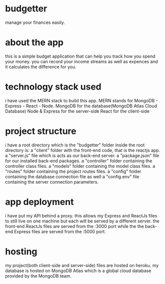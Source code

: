 # budgetter
manage your finances easily.

# about the app
this is a simple budget application that can help you track how you spend your money. you can record your income streams as well as expences and it calculates the difference for you.

# technology stack used
i have used the MERN stack to build this app. MERN stands for MongoDB - Express - React - Node.
MongoDB for the database(MongoDB Atlas Cloud Database)
Node & Express for the server-side
React for the client-side

# project structure
i have a root directory which is the "budgetter" folder
inside the root directory is:
 a "client" folder with the front-end code, that is the reactjs app.
 a "server.js" file which is acts as our back-end server.
 a "package.json" file for our installed back-end packages.
 a "controller" folder containing the controller class files.
 a "models" folder containing the model class files.
 a "routes" folder containing the project routes files.
 a "config" folder containing the database connection file as well a "config.env" file containing the server connection parameters.
 
 # app deployment
 i have put my API behind a proxy. this allows my Express and ReactJs files to still live on one machine but each will be served by a different server.
 the front-end ReactJs files are served from the :3000 port while the the back-end Express files are served from the :5000 port.
 
 # hosting
 my project(both client-side and server-side) files are hosted on heroku.
 my database is hosted on MongoDB Atlas which is a global cloud database provided by the MongoDB team.
 
 
